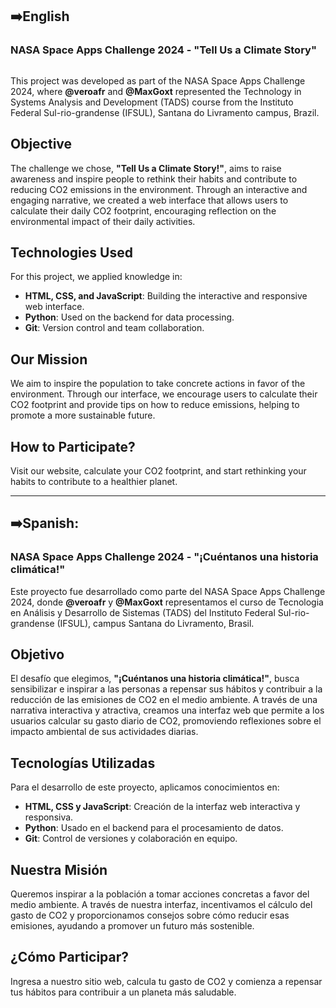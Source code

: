 ## ➡️English
### NASA Space Apps Challenge 2024 - "Tell Us a Climate Story"

![]()

This project was developed as part of the NASA Space Apps Challenge 2024, where **@veroafr** and **@MaxGoxt** represented the Technology in Systems Analysis and Development (TADS) course from the Instituto Federal Sul-rio-grandense (IFSUL), Santana do Livramento campus, Brazil.

## Objective

The challenge we chose, **"Tell Us a Climate Story!"**, aims to raise awareness and inspire people to rethink their habits and contribute to reducing CO2 emissions in the environment. Through an interactive and engaging narrative, we created a web interface that allows users to calculate their daily CO2 footprint, encouraging reflection on the environmental impact of their daily activities.

## Technologies Used

For this project, we applied knowledge in:
- **HTML, CSS, and JavaScript**: Building the interactive and responsive web interface.
- **Python**: Used on the backend for data processing.
- **Git**: Version control and team collaboration.

## Our Mission

We aim to inspire the population to take concrete actions in favor of the environment. Through our interface, we encourage users to calculate their CO2 footprint and provide tips on how to reduce emissions, helping to promote a more sustainable future.

## How to Participate?

Visit our website, calculate your CO2 footprint, and start rethinking your habits to contribute to a healthier planet.


---
## ➡️Spanish:
### NASA Space Apps Challenge 2024 - "¡Cuéntanos una historia climática!"

Este proyecto fue desarrollado como parte del NASA Space Apps Challenge 2024, donde **@veroafr** y **@MaxGoxt** representamos el curso de Tecnologia en Análisis y Desarrollo de Sistemas (TADS) del Instituto Federal Sul-rio-grandense (IFSUL), campus Santana do Livramento, Brasil.

## Objetivo

El desafío que elegimos, **"¡Cuéntanos una historia climática!"**, busca sensibilizar e inspirar a las personas a repensar sus hábitos y contribuir a la reducción de las emisiones de CO2 en el medio ambiente. A través de una narrativa interactiva y atractiva, creamos una interfaz web que permite a los usuarios calcular su gasto diario de CO2, promoviendo reflexiones sobre el impacto ambiental de sus actividades diarias.

## Tecnologías Utilizadas

Para el desarrollo de este proyecto, aplicamos conocimientos en:
- **HTML, CSS y JavaScript**: Creación de la interfaz web interactiva y responsiva.
- **Python**: Usado en el backend para el procesamiento de datos.
- **Git**: Control de versiones y colaboración en equipo.

## Nuestra Misión

Queremos inspirar a la población a tomar acciones concretas a favor del medio ambiente. A través de nuestra interfaz, incentivamos el cálculo del gasto de CO2 y proporcionamos consejos sobre cómo reducir esas emisiones, ayudando a promover un futuro más sostenible.

## ¿Cómo Participar?

Ingresa a nuestro sitio web, calcula tu gasto de CO2 y comienza a repensar tus hábitos para contribuir a un planeta más saludable.
